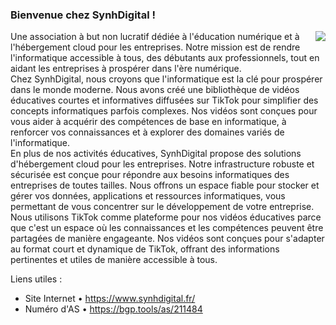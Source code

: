 ### Bienvenue chez SynhDigital !

<img src="https://www.it-junior.fr/cgi/img/logo.png" align="right"/>

Une association à but non lucratif dédiée à l'éducation numérique et à l'hébergement cloud pour les entreprises. Notre mission est de rendre l'informatique accessible à tous, des débutants aux professionnels, tout en aidant les entreprises à prospérer dans l'ère numérique.
<br>
Chez SynhDigital, nous croyons que l'informatique est la clé pour prospérer dans le monde moderne. Nous avons créé une bibliothèque de vidéos éducatives courtes et informatives diffusées sur TikTok pour simplifier des concepts informatiques parfois complexes. Nos vidéos sont conçues pour vous aider à acquérir des compétences de base en informatique, à renforcer vos connaissances et à explorer des domaines variés de l'informatique.
<br>
En plus de nos activités éducatives, SynhDigital propose des solutions d'hébergement cloud pour les entreprises. Notre infrastructure robuste et sécurisée est conçue pour répondre aux besoins informatiques des entreprises de toutes tailles. Nous offrons un espace fiable pour stocker et gérer vos données, applications et ressources informatiques, vous permettant de vous concentrer sur le développement de votre entreprise.
<br>
Nous utilisons TikTok comme plateforme pour nos vidéos éducatives parce que c'est un espace où les connaissances et les compétences peuvent être partagées de manière engageante. Nos vidéos sont conçues pour s'adapter au format court et dynamique de TikTok, offrant des informations pertinentes et utiles de manière accessible à tous.
<br>

Liens utiles :
- Site Internet • https://www.synhdigital.fr/
- Numéro d'AS   • https://bgp.tools/as/211484
